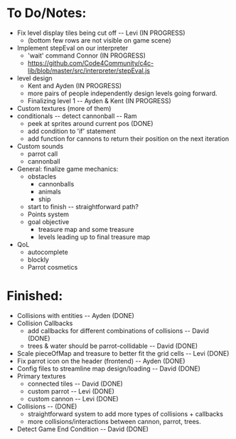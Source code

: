 # To Do/Notes:
- Fix level display tiles being cut off -- Levi (IN PROGRESS)
  - (bottom few rows are not visible on game scene)
- Implement stepEval on our interpreter
  - 'wait' command Connor (IN PROGRESS)
  - https://github.com/Code4Community/c4c-lib/blob/master/src/interpreter/stepEval.js
- level design
  - Kent and Ayden (IN PROGRESS)
  - more pairs of people independently design levels going forward.
  - Finalizing level 1 -- Ayden & Kent (IN PROGRESS)
- Custom textures (more of them)
- conditionals -- detect cannonball -- Ram 
  - peek at sprites around current pos (DONE)
  - add condition to 'if' statement
  - add function for cannons to return their position on the next iteration
- Custom sounds
  - parrot call
  - cannonball
- General: finalize game mechanics:
  - obstacles
    - cannonballs
    - animals
    - ship
  - start to finish -- straightforward path?
  - Points system
  - goal objective
    - treasure map and some treasure
    - levels leading up to final treasure map
- QoL
  - autocomplete
  - blockly
  - Parrot cosmetics

# Finished:

- Collisions with entities -- Ayden (DONE)
- Collision Callbacks
  - add callbacks for different combinations of collisions -- David (DONE)
  - trees & water should be parrot-collidable -- David (DONE)
- Scale pieceOfMap and treasure to better fit the grid cells -- Levi (DONE)
- Fix parrot icon on the header (frontend) -- Ayden (DONE) 
- Config files to streamline map design/loading -- David (DONE)
- Primary textures
  - connected tiles -- David (DONE)
  - custom parrot -- Levi (DONE)
  - custom cannon -- Levi (DONE)
- Collisions -- (DONE)
  - straightforward system to add more types of collisions + callbacks
  - more collisions/interactions between cannon, parrot, trees.
- Detect Game End Condition -- David (DONE)